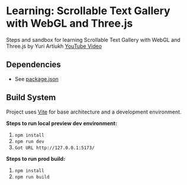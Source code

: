 # Learning: Scrollable Text Gallery with WebGL and Three.js
Steps and sandbox for learning Scrollable Text Gallery with WebGL and Three.js by Yuri Artiukh [YouTube Video](https://www.youtube.com/watch?v=qQQjPoP01bg) 

## Dependencies
- See [package.json](https://github.com/matrsomething-studio/learning-scrollable-text-galley/blob/main/package.json)

## Build System
Project uses [Vite](https://vitejs.dev/) for base architecture and a development environment.

**Steps to run local preview dev environment:**
1. `npm install`
2. `npm run dev`
3. `Got URL http://127.0.0.1:5173/`

**Steps to run prod build:**
1. `npm install`
2. `npm run build`